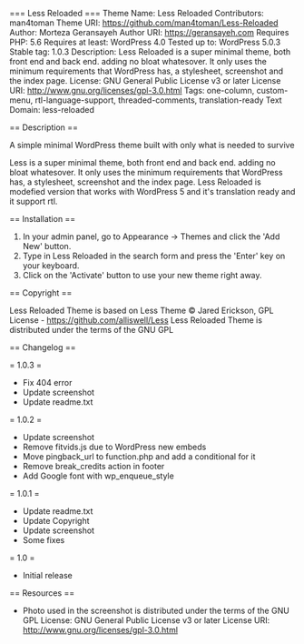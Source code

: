 === Less Reloaded ===
Theme Name: Less Reloaded
Contributors: man4toman
Theme URI: https://github.com/man4toman/Less-Reloaded
Author: Morteza Geransayeh
Author URI: https://geransayeh.com
Requires PHP: 5.6
Requires at least: WordPress 4.0
Tested up to: WordPress 5.0.3
Stable tag: 1.0.3
Description: Less Reloaded is a super minimal theme, both front end and back end. adding no bloat whatesover. It only uses the minimum requirements that WordPress has, a stylesheet, screenshot and the index page.
License: GNU General Public License v3 or later
License URI: http://www.gnu.org/licenses/gpl-3.0.html
Tags: one-column, custom-menu, rtl-language-support, threaded-comments, translation-ready
Text Domain: less-reloaded

== Description ==

A simple minimal WordPress theme built with only what is needed to survive

Less is a super minimal theme, both front end and back end. adding no bloat whatesover. It only uses the minimum requirements that WordPress has, a stylesheet, screenshot and the index page.
Less Reloaded is modefied version that works with WordPress 5 and it's translation ready and it support rtl.

== Installation ==

1. In your admin panel, go to Appearance -> Themes and click the 'Add New' button.
2. Type in Less Reloaded in the search form and press the 'Enter' key on your keyboard.
3. Click on the 'Activate' button to use your new theme right away.

== Copyright ==

Less Reloaded Theme is based on Less Theme © Jared Erickson, GPL License - https://github.com/alliswell/Less
Less Reloaded Theme is distributed under the terms of the GNU GPL

== Changelog ==

= 1.0.3 =
* Fix 404 error
* Update screenshot
* Update readme.txt

= 1.0.2 =
* Update screenshot
* Remove fitvids.js due to WordPress new embeds
* Move pingback_url to function.php and add a conditional for it
* Remove break_credits action in footer
* Add Google font with wp_enqueue_style

= 1.0.1 =
* Update readme.txt
* Update Copyright
* Update screenshot
* Some fixes

= 1.0 =
* Initial release

== Resources ==
* Photo used in the screenshot is distributed under the terms of the GNU GPL
License: GNU General Public License v3 or later
License URI: http://www.gnu.org/licenses/gpl-3.0.html
